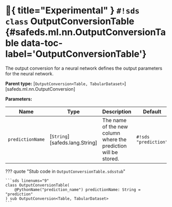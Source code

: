# :test_tube:{ title="Experimental" } `#!sds class` OutputConversionTable {#safeds.ml.nn.OutputConversionTable data-toc-label='OutputConversionTable'}

The output conversion for a neural network defines the output parameters for the neural network.

**Parent type:** [`OutputConversion<Table, TabularDataset>`][safeds.ml.nn.OutputConversion]

**Parameters:**

| Name | Type | Description | Default |
|------|------|-------------|---------|
| `predictionName` | [`String`][safeds.lang.String] | The name of the new column where the prediction will be stored. | `#!sds "prediction"` |

??? quote "Stub code in `OutputConversionTable.sdsstub`"

    ```sds linenums="9"
    class OutputConversionTable(
        @PythonName("prediction_name") predictionName: String = "prediction"
    ) sub OutputConversion<Table, TabularDataset>
    ```
